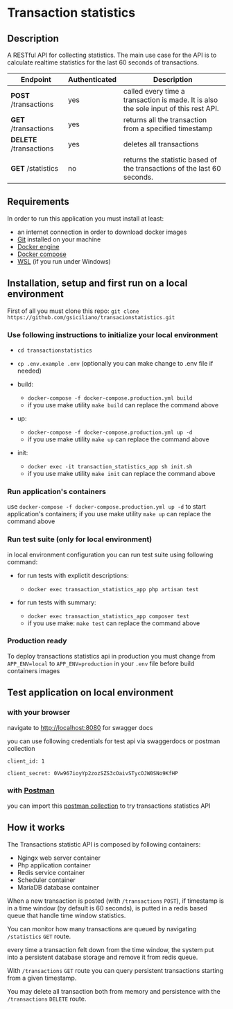 # Transaction statistics

## Description

A RESTful API for collecting statistics. The main use case for the API is to calculate realtime statistics for the last 60 seconds of transactions.

| Endpoint                 | Authenticated | Description                                                                          |
| ------------------------ | ------------- | ------------------------------------------------------------------------------------ |
| **POST** /transactions   | yes           | called every time a transaction is made. It is also the sole input of this rest API. |
| **GET** /transactions    | yes           | returns all the transaction from a specified timestamp                               |
| **DELETE** /transactions | yes           | deletes all transactions                                                             |
| **GET** /statistics      | no            | returns the statistic based of the transactions of the last 60 seconds.              |

## Requirements

In order to run this application you must install at least:

-   an internet connection in order to download docker images
-   [Git](https://git-scm.com/) installed on your machine 
-   [Docker engine](https://docs.docker.com/engine/install/)
-   [Docker compose](https://docs.docker.com/compose/install/)
-   [WSL](https://docs.microsoft.com/en-us/windows/wsl/setup/environment) (if you run under Windows)

## Installation, setup and first run on a local environment

First of all you must clone this repo: `git clone https://github.com/gsiciliano/transacionstatistics.git `

### Use following instructions to initialize your local environment

-   `cd transactionstatistics`
-   `cp .env.example .env` (optionally you can make change to .env file if needed)
  
- build:  
  - `docker-compose -f docker-compose.production.yml build`
  - if you use make utility `make build` can replace the command above
- up:
  - `docker-compose -f docker-compose.production.yml up -d`
  - if you use make utility `make up` can replace the command above
- init:   
  - `docker exec -it transaction_statistics_app sh init.sh`
  - if you use make utility `make init` can replace the command above
  

### Run application's containers 

use `docker-compose -f docker-compose.production.yml up -d` to start application's containers; if you use make utility `make up` can replace the command above

### Run test suite (only for local environment)

in local environment configuration you can run test suite using following command:

- for run tests with explictit descriptions:
  - `docker exec transaction_statistics_app php artisan test`

- for run tests with summary:
  - `docker exec transaction_statistics_app composer test`
  - if you use make: `make test` can replace the command above


### Production ready

To deploy transactions statistics api in production you must change from `APP_ENV=local` to `APP_ENV=production` in your `.env` file before build containers images

## Test application on local environment

### with your browser

navigate to <http://localhost:8080> for swagger docs

you can use following credentials for test api via swaggerdocs or postman collection

`client_id: 1`

`client_secret: 0Vw967ioyYp2zozSZS3cOaivSTycOJW0SNo9KfHP`

### with [Postman](https://www.postman.com/) 

you can import this [postman collection](postman/Transaction%20Statistics.postman_collection.json) to try transactions statistics API 

## How it works

The Transactions statistic API is composed by following containers:

- Ngingx web server container
- Php application container
- Redis service container
- Scheduler container
- MariaDB database container

When a new transaction is posted (with `/transactions` `POST`), if timestamp is in a time window (by default is 60 seconds), is putted in a redis based queue that handle time window statistics.

You can monitor how many transactions are queued by navigating `/statistics` `GET` route.

every time a transaction felt down from the time window, the system put into a persistent database storage and remove it from redis queue.

With `/transactions` `GET` route you can query persistent transactions starting from a given timestamp.

You may delete all transaction both from memory and persistence with the `/transactions` `DELETE` route.